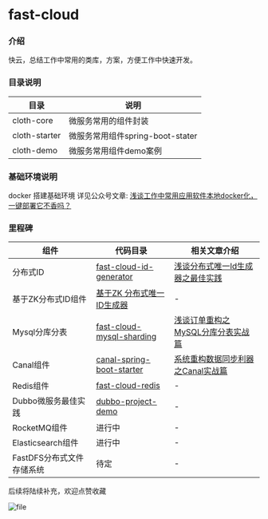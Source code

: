 # fast-cloud

### 介绍
 
快云，总结工作中常用的类库，方案，方便工作中快速开发。

### 目录说明

|目录|说明|
|----|----|
|cloth-core|微服务常用的组件封装|
|cloth-starter|微服务常用组件spring-boot-stater|
|cloth-demo|微服务常用组件demo案例|

### 基础环境说明

docker 搭建基础环境 详见公众号文章: [浅谈工作中常用应用软件本地docker化，一键部署它不香吗？
](https://mp.weixin.qq.com/s?__biz=MzU5NTg1ODg2MQ==&mid=2247484089&idx=1&sn=a61f8c0e7d821375f3a8e95d5449f360&chksm=fe6ac67bc91d4f6d14c1806eebd6f37ea98d2052f09c2c4579070a1eb9d0761fb6bebf84c73e&token=1709125585&lang=zh_CN#rd)

### 里程碑

|组件|代码目录|相关文章介绍|
|---|-------|----|
|分布式ID|[fast-cloud-id-generator](./fast-cloud-core/fast-cloud-id-generator)|[浅谈分布式唯一Id生成器之最佳实践](https://mp.weixin.qq.com/s?__biz=MzU5NTg1ODg2MQ==&mid=2247483780&idx=1&sn=d8b7d87f402d316ef4eecc4683e49444&chksm=fe6ac546c91d4c503ef6d846e7d78d8620b5bf4b5498c7b8451ad3ccf68a62d68a0d173b0230&scene=178&cur_album_id=1338213964760694786#rd)|
|基于ZK分布式ID组件|[基于ZK 分布式唯一ID生成器](./fast-cloud-demo/distribute-IDGenerator-demo)|-|
|Mysql分库分表|[fast-cloud-mysql-sharding](./fast-cloud-demo/fast-cloud-mysql-sharding)|[浅谈订单重构之MySQL分库分表实战篇](https://mp.weixin.qq.com/s?__biz=MzU5NTg1ODg2MQ==&mid=2247484100&idx=1&sn=eab580e8de97d799576f40bbde6c3513&chksm=fe6ac606c91d4f104e892b13c77b56a1a298ceb28508721562a56dddfe8c3f34fdfab741b271&token=1709125585&lang=zh_CN#rd)|
|Canal组件|[canal-spring-boot-starter](./fast-cloud-stater/canal-spring-boot-starter)|[系统重构数据同步利器之Canal实战篇](https://mp.weixin.qq.com/s?__biz=MzU5NTg1ODg2MQ==&mid=2247484179&idx=1&sn=fd7bbee2e5ac75d0ba653e8f4ae13ed4&chksm=fe6ac7d1c91d4ec7baa8b310571bfdc3a35c81c32d1a336bc32bb1672dfd0ff0a2ede5c9747f#rd) |
|Redis组件|[fast-cloud-redis](./fast-cloud-core/fast-cloud-redis)| -|
|Dubbo微服务最佳实践|[dubbo-project-demo](./fast-cloud-demo/dubbo-project-demo)|-|
|RocketMQ组件|进行中|-|
|Elasticsearch组件|进行中|-|
|FastDFS分布式文件存储系统|待定|-|

后续将陆续补充，欢迎点赞收藏

![file](https://storage.bytearch.com/images/wxgzh.png)
